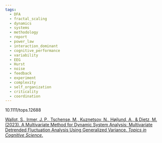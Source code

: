 ```yaml
---
tags:
  - DFA
  - fractal_scaling
  - dynamics
  - systems
  - methodology
  - report
  - power_law
  - interaction_dominant
  - cognitive_performance
  - variability
  - EEG
  - Hurst
  - noise
  - feedback
  - experiment
  - complexity
  - self_organization
  - criticality
  - coordination
---
```

10.1111/tops.12688

[Wallot, S., Irmer, J. P., Tschense, M., Kuznetsov, N., Højlund, A., & Dietz, M. (2023). A Multivariate Method for Dynamic System Analysis: Multivariate Detrended Fluctuation Analysis Using Generalized Variance. _Topics in Cognitive Science_.](https://onlinelibrary.wiley.com/doi/pdf/10.1111/tops.12688)